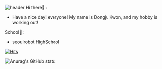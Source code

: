 ![header](https://capsule-render.vercel.app/api?type=waving&color=000000&height=150&section=header&text=sjdj0147&fontColor=fdee00&fontSize=70&animation=fadeIn&fontAlignY=55)
Hi there:wave: :

- Have a nice day! everyone! My name is Dongju Kwon, and my hobby is working out!

School:school: :

- seoulrobot HighSchool

[![Hits](https://hits.seeyoufarm.com/api/count/incr/badge.svg?url=https%3A%2F%2Fgithub.com%2Fgjbae1212%2Fhit-counter&count_bg=%2379C83D&title_bg=%23555555&icon=&icon_color=%23E7E7E7&title=hits&edge_flat=false)](https://hits.seeyoufarm.com)

![Anurag's GitHub stats](https://github-readme-stats.vercel.app/api?username=sjdj0147&show_icons=true&theme=radical)

